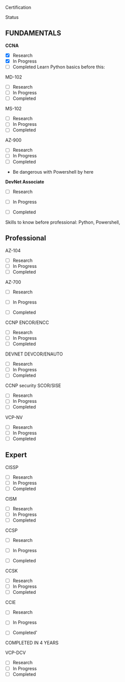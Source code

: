 

Certification

Status

## FUNDAMENTALS


**CCNA**

- [x] Research
- [x] In Progress
- [ ] Completed
Learn Python basics before this:

MD-102
- [ ] Research
- [ ] In Progress
- [ ] Completed

MS-102
- [ ] Research
- [ ] In Progress
- [ ] Completed

AZ-900 
- [ ] Research
- [ ] In Progress
- [ ] Completed

- Be dangerous with Powershell by here


**DevNet Associate**
- [ ] Research
- [ ] In Progress
- [ ] Completed


Skills to know before professional: Python, Powershell, 



## Professional



AZ-104
- [ ] Research
- [ ] In Progress
- [ ] Completed

AZ-700

- [ ] Research
- [ ] In Progress
- [ ] Completed


CCNP ENCOR/ENCC
- [ ] Research
- [ ] In Progress
- [ ] Completed

DEVNET DEVCOR/ENAUTO
- [ ] Research
- [ ] In Progress
- [ ] Completed

CCNP security SCOR/SISE

- [ ] Research
- [ ] In Progress
- [ ] Completed

VCP-NV
- [ ] Research
- [ ] In Progress
- [ ] Completed

## Expert


CISSP
- [ ] Research
- [ ] In Progress
- [ ] Completed

CISM
- [ ] Research
- [ ] In Progress
- [ ] Completed

CCSP
- [ ] Research
- [ ] In Progress
- [ ] Completed


CCSK
- [ ] Research
- [ ] In Progress
- [ ] Completed

CCIE 

- [ ] Research
- [ ] In Progress
- [ ] Completed'




COMPLETED IN 4 YEARS


VCP-DCV
- [ ] Research
- [ ] In Progress
- [ ] Completed
